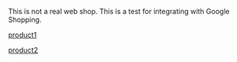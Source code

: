This is not a real web shop. This is a test for integrating with Google Shopping.

[product1](product1.md)

[product2](product2.md)
